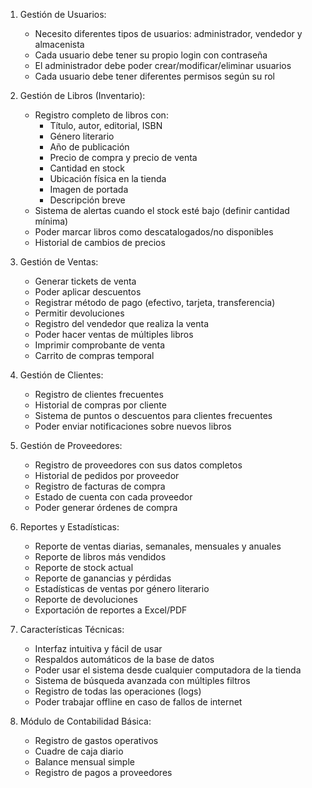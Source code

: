 
1. Gestión de Usuarios:
    - Necesito diferentes tipos de usuarios: administrador, vendedor y almacenista
    - Cada usuario debe tener su propio login con contraseña
    - El administrador debe poder crear/modificar/eliminar usuarios
    - Cada usuario debe tener diferentes permisos según su rol

2. Gestión de Libros (Inventario):
    - Registro completo de libros con:
        * Título, autor, editorial, ISBN
        * Género literario
        * Año de publicación
        * Precio de compra y precio de venta
        * Cantidad en stock
        * Ubicación física en la tienda
        * Imagen de portada
        * Descripción breve
    - Sistema de alertas cuando el stock esté bajo (definir cantidad mínima)
    - Poder marcar libros como descatalogados/no disponibles
    - Historial de cambios de precios

3. Gestión de Ventas:
    - Generar tickets de venta
    - Poder aplicar descuentos
    - Registrar método de pago (efectivo, tarjeta, transferencia)
    - Permitir devoluciones
    - Registro del vendedor que realiza la venta
    - Poder hacer ventas de múltiples libros
    - Imprimir comprobante de venta
    - Carrito de compras temporal

4. Gestión de Clientes:
    - Registro de clientes frecuentes
    - Historial de compras por cliente
    - Sistema de puntos o descuentos para clientes frecuentes
    - Poder enviar notificaciones sobre nuevos libros

5. Gestión de Proveedores:
    - Registro de proveedores con sus datos completos
    - Historial de pedidos por proveedor
    - Registro de facturas de compra
    - Estado de cuenta con cada proveedor
    - Poder generar órdenes de compra

6. Reportes y Estadísticas:
    - Reporte de ventas diarias, semanales, mensuales y anuales
    - Reporte de libros más vendidos
    - Reporte de stock actual
    - Reporte de ganancias y pérdidas
    - Estadísticas de ventas por género literario
    - Reporte de devoluciones
    - Exportación de reportes a Excel/PDF

7. Características Técnicas:
    - Interfaz intuitiva y fácil de usar
    - Respaldos automáticos de la base de datos
    - Poder usar el sistema desde cualquier computadora de la tienda
    - Sistema de búsqueda avanzada con múltiples filtros
    - Registro de todas las operaciones (logs)
    - Poder trabajar offline en caso de fallos de internet

8. Módulo de Contabilidad Básica:
    - Registro de gastos operativos
    - Cuadre de caja diario
    - Balance mensual simple
    - Registro de pagos a proveedores

